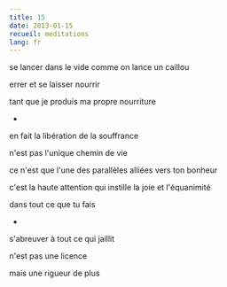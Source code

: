 ```yaml
---
title: 15
date: 2013-01-15
recueil: meditations
lang: fr
---
```


se lancer dans le vide
comme on lance un caillou

errer et se laisser nourrir

tant que je produis ma propre nourriture

*

en fait
la libération
de la souffrance

n'est pas l'unique chemin
de vie

ce n'est que l'une des parallèles alliées vers ton bonheur

c'est la haute attention
qui instille la joie
et l'équanimité

dans tout ce que tu fais

*

s'abreuver à tout ce qui jaillit

n'est pas une licence

mais une rigueur de plus
